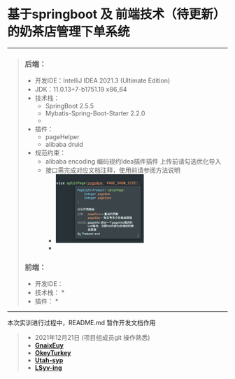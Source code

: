 #	基于springboot 及 前端技术（待更新）的奶茶店管理下单系统

---

> ### 后端：
>
> * 开发IDE：IntelliJ IDEA 2021.3 (Ultimate Edition)
> * JDK：11.0.13+7-b1751.19 x86_64
> * 技术栈：
>   * SpringBoot 2.5.5
>   * Mybatis-Spring-Boot-Starter 2.2.0
>   * 
> * 插件：
>   * pageHelper
>   * alibaba druid
> * 规范约束：
>   * alibaba encoding 编码规约Idea插件插件 	上传前请勾选优化导入
>   * 接口需完成对应文档注释，使用前请参阅方法说明
>     * <img src="README.assets/image-20211222164517631.png" alt="image-20211222164517631" style="zoom:25%;" />
>     * 
>
> ### 前端：
>
> * 开发IDE：
> * 技术栈：
>   * 
> * 插件：
>   * 

---

本次实训进行过程中，README.md 暂作开发文档作用

>
>
>* 2021年12月21日 (项目组成员git 操作熟悉)
>* [**GnaixEuy**](https://github.com/GnaixEuy)
>* [**OkeyTurkey**](https://github.com/OkeyTurkey)
>* [**Utah-syp**](https://github.com/Utah-syp)
>* [**LSyv-ing**](https://github.com/LSyv-ing)

